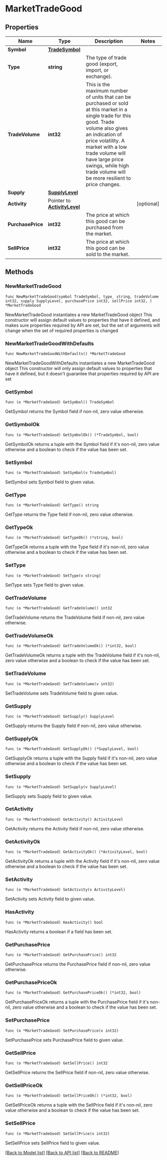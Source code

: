 # MarketTradeGood

## Properties

Name | Type | Description | Notes
------------ | ------------- | ------------- | -------------
**Symbol** | [**TradeSymbol**](TradeSymbol.md) |  | 
**Type** | **string** | The type of trade good (export, import, or exchange). | 
**TradeVolume** | **int32** | This is the maximum number of units that can be purchased or sold at this market in a single trade for this good. Trade volume also gives an indication of price volatility. A market with a low trade volume will have large price swings, while high trade volume will be more resilient to price changes. | 
**Supply** | [**SupplyLevel**](SupplyLevel.md) |  | 
**Activity** | Pointer to [**ActivityLevel**](ActivityLevel.md) |  | [optional] 
**PurchasePrice** | **int32** | The price at which this good can be purchased from the market. | 
**SellPrice** | **int32** | The price at which this good can be sold to the market. | 

## Methods

### NewMarketTradeGood

`func NewMarketTradeGood(symbol TradeSymbol, type_ string, tradeVolume int32, supply SupplyLevel, purchasePrice int32, sellPrice int32, ) *MarketTradeGood`

NewMarketTradeGood instantiates a new MarketTradeGood object
This constructor will assign default values to properties that have it defined,
and makes sure properties required by API are set, but the set of arguments
will change when the set of required properties is changed

### NewMarketTradeGoodWithDefaults

`func NewMarketTradeGoodWithDefaults() *MarketTradeGood`

NewMarketTradeGoodWithDefaults instantiates a new MarketTradeGood object
This constructor will only assign default values to properties that have it defined,
but it doesn't guarantee that properties required by API are set

### GetSymbol

`func (o *MarketTradeGood) GetSymbol() TradeSymbol`

GetSymbol returns the Symbol field if non-nil, zero value otherwise.

### GetSymbolOk

`func (o *MarketTradeGood) GetSymbolOk() (*TradeSymbol, bool)`

GetSymbolOk returns a tuple with the Symbol field if it's non-nil, zero value otherwise
and a boolean to check if the value has been set.

### SetSymbol

`func (o *MarketTradeGood) SetSymbol(v TradeSymbol)`

SetSymbol sets Symbol field to given value.


### GetType

`func (o *MarketTradeGood) GetType() string`

GetType returns the Type field if non-nil, zero value otherwise.

### GetTypeOk

`func (o *MarketTradeGood) GetTypeOk() (*string, bool)`

GetTypeOk returns a tuple with the Type field if it's non-nil, zero value otherwise
and a boolean to check if the value has been set.

### SetType

`func (o *MarketTradeGood) SetType(v string)`

SetType sets Type field to given value.


### GetTradeVolume

`func (o *MarketTradeGood) GetTradeVolume() int32`

GetTradeVolume returns the TradeVolume field if non-nil, zero value otherwise.

### GetTradeVolumeOk

`func (o *MarketTradeGood) GetTradeVolumeOk() (*int32, bool)`

GetTradeVolumeOk returns a tuple with the TradeVolume field if it's non-nil, zero value otherwise
and a boolean to check if the value has been set.

### SetTradeVolume

`func (o *MarketTradeGood) SetTradeVolume(v int32)`

SetTradeVolume sets TradeVolume field to given value.


### GetSupply

`func (o *MarketTradeGood) GetSupply() SupplyLevel`

GetSupply returns the Supply field if non-nil, zero value otherwise.

### GetSupplyOk

`func (o *MarketTradeGood) GetSupplyOk() (*SupplyLevel, bool)`

GetSupplyOk returns a tuple with the Supply field if it's non-nil, zero value otherwise
and a boolean to check if the value has been set.

### SetSupply

`func (o *MarketTradeGood) SetSupply(v SupplyLevel)`

SetSupply sets Supply field to given value.


### GetActivity

`func (o *MarketTradeGood) GetActivity() ActivityLevel`

GetActivity returns the Activity field if non-nil, zero value otherwise.

### GetActivityOk

`func (o *MarketTradeGood) GetActivityOk() (*ActivityLevel, bool)`

GetActivityOk returns a tuple with the Activity field if it's non-nil, zero value otherwise
and a boolean to check if the value has been set.

### SetActivity

`func (o *MarketTradeGood) SetActivity(v ActivityLevel)`

SetActivity sets Activity field to given value.

### HasActivity

`func (o *MarketTradeGood) HasActivity() bool`

HasActivity returns a boolean if a field has been set.

### GetPurchasePrice

`func (o *MarketTradeGood) GetPurchasePrice() int32`

GetPurchasePrice returns the PurchasePrice field if non-nil, zero value otherwise.

### GetPurchasePriceOk

`func (o *MarketTradeGood) GetPurchasePriceOk() (*int32, bool)`

GetPurchasePriceOk returns a tuple with the PurchasePrice field if it's non-nil, zero value otherwise
and a boolean to check if the value has been set.

### SetPurchasePrice

`func (o *MarketTradeGood) SetPurchasePrice(v int32)`

SetPurchasePrice sets PurchasePrice field to given value.


### GetSellPrice

`func (o *MarketTradeGood) GetSellPrice() int32`

GetSellPrice returns the SellPrice field if non-nil, zero value otherwise.

### GetSellPriceOk

`func (o *MarketTradeGood) GetSellPriceOk() (*int32, bool)`

GetSellPriceOk returns a tuple with the SellPrice field if it's non-nil, zero value otherwise
and a boolean to check if the value has been set.

### SetSellPrice

`func (o *MarketTradeGood) SetSellPrice(v int32)`

SetSellPrice sets SellPrice field to given value.



[[Back to Model list]](../README.md#documentation-for-models) [[Back to API list]](../README.md#documentation-for-api-endpoints) [[Back to README]](../README.md)


